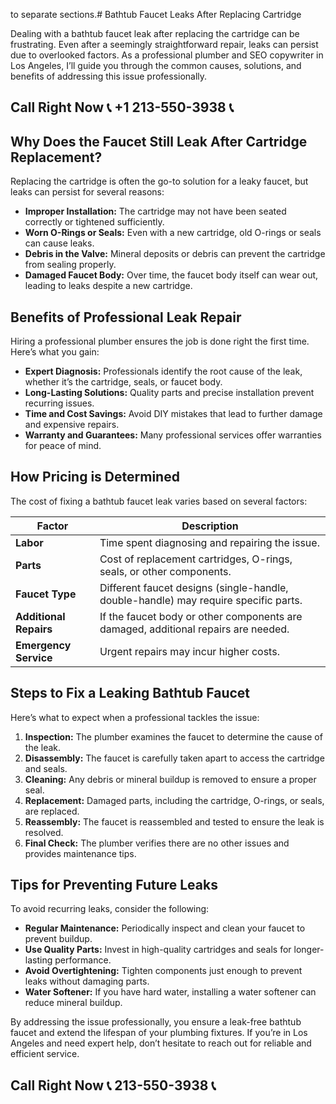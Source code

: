  to separate sections.# Bathtub Faucet Leaks After Replacing Cartridge

Dealing with a bathtub faucet leak after replacing the cartridge can be frustrating. Even after a seemingly straightforward repair, leaks can persist due to overlooked factors. As a professional plumber and SEO copywriter in Los Angeles, I’ll guide you through the common causes, solutions, and benefits of addressing this issue professionally.

## Call Right Now 📞 +1 213-550-3938 📞

## Why Does the Faucet Still Leak After Cartridge Replacement?

Replacing the cartridge is often the go-to solution for a leaky faucet, but leaks can persist for several reasons:

- **Improper Installation:** The cartridge may not have been seated correctly or tightened sufficiently.
- **Worn O-Rings or Seals:** Even with a new cartridge, old O-rings or seals can cause leaks.
- **Debris in the Valve:** Mineral deposits or debris can prevent the cartridge from sealing properly.
- **Damaged Faucet Body:** Over time, the faucet body itself can wear out, leading to leaks despite a new cartridge.

## Benefits of Professional Leak Repair

Hiring a professional plumber ensures the job is done right the first time. Here’s what you gain:

- **Expert Diagnosis:** Professionals identify the root cause of the leak, whether it’s the cartridge, seals, or faucet body.
- **Long-Lasting Solutions:** Quality parts and precise installation prevent recurring issues.
- **Time and Cost Savings:** Avoid DIY mistakes that lead to further damage and expensive repairs.
- **Warranty and Guarantees:** Many professional services offer warranties for peace of mind.

## How Pricing is Determined

The cost of fixing a bathtub faucet leak varies based on several factors:

| **Factor**               | **Description**                                                                 |
|--------------------------|---------------------------------------------------------------------------------|
| **Labor**                | Time spent diagnosing and repairing the issue.                                   |
| **Parts**                | Cost of replacement cartridges, O-rings, seals, or other components.            |
| **Faucet Type**          | Different faucet designs (single-handle, double-handle) may require specific parts. |
| **Additional Repairs**   | If the faucet body or other components are damaged, additional repairs are needed. |
| **Emergency Service**    | Urgent repairs may incur higher costs.                                           |

## Steps to Fix a Leaking Bathtub Faucet

Here’s what to expect when a professional tackles the issue:

1. **Inspection:** The plumber examines the faucet to determine the cause of the leak.
2. **Disassembly:** The faucet is carefully taken apart to access the cartridge and seals.
3. **Cleaning:** Any debris or mineral buildup is removed to ensure a proper seal.
4. **Replacement:** Damaged parts, including the cartridge, O-rings, or seals, are replaced.
5. **Reassembly:** The faucet is reassembled and tested to ensure the leak is resolved.
6. **Final Check:** The plumber verifies there are no other issues and provides maintenance tips.

## Tips for Preventing Future Leaks

To avoid recurring leaks, consider the following:

- **Regular Maintenance:** Periodically inspect and clean your faucet to prevent buildup.
- **Use Quality Parts:** Invest in high-quality cartridges and seals for longer-lasting performance.
- **Avoid Overtightening:** Tighten components just enough to prevent leaks without damaging parts.
- **Water Softener:** If you have hard water, installing a water softener can reduce mineral buildup.

By addressing the issue professionally, you ensure a leak-free bathtub faucet and extend the lifespan of your plumbing fixtures. If you’re in Los Angeles and need expert help, don’t hesitate to reach out for reliable and efficient service.
## Call Right Now 📞 213-550-3938 📞